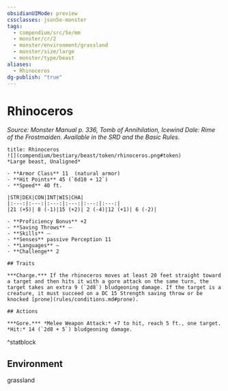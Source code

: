 ```yaml
---
obsidianUIMode: preview
cssclasses: json5e-monster
tags:
  - compendium/src/5e/mm
  - monster/cr/2
  - monster/environment/grassland
  - monster/size/large
  - monster/type/beast
aliases:
  - Rhinoceros
dg-publish: "true"
---
```

# Rhinoceros
*Source: Monster Manual p. 336, Tomb of Annihilation, Icewind Dale: Rime of the Frostmaiden. Available in the SRD and the Basic Rules.*  

```ad-statblock
title: Rhinoceros
![](compendium/bestiary/beast/token/rhinoceros.png#token)
*Large beast, Unaligned*

- **Armor Class** 11  (natural armor)
- **Hit Points** 45 (`6d10 + 12`)
- **Speed** 40 ft.

|STR|DEX|CON|INT|WIS|CHA|
|:---:|:---:|:---:|:---:|:---:|:---:|
|21 (+5)| 8 (-1)|15 (+2)| 2 (-4)|12 (+1)| 6 (-2)|

- **Proficiency Bonus** +2
- **Saving Throws** ⏤
- **Skills** ⏤
- **Senses** passive Perception 11
- **Languages** —
- **Challenge** 2

## Traits

***Charge.*** If the rhinoceros moves at least 20 feet straight toward a target and then hits it with a gore attack on the same turn, the target takes an extra 9 (`2d8`) bludgeoning damage. If the target is a creature, it must succeed on a DC 15 Strength saving throw or be knocked [prone](rules/conditions.md#prone).

## Actions

***Gore.*** *Melee Weapon Attack:* +7 to hit, reach 5 ft., one target. *Hit:* 14 (`2d8 + 5`) bludgeoning damage.
```
^statblock

## Environment

grassland